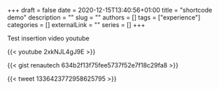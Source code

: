 +++ 
draft = false
date = 2020-12-15T13:40:56+01:00
title = "shortcode demo"
description = ""
slug = ""
authors = []
tags = ["experience"]
categories = []
externalLink = ""
series = []
+++

Test insertion video youtube

{{< youtube 2xkNJL4gJ9E >}}

{{< gist renautech 634b2f13f75fee5737f52e7f18c29fa8 >}}

{{< tweet 1336423772958625795 >}}